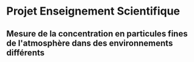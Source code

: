 # Projet Enseignement Scientifique
## Mesure de la concentration en particules fines de l'atmosphère dans des environnements différents
